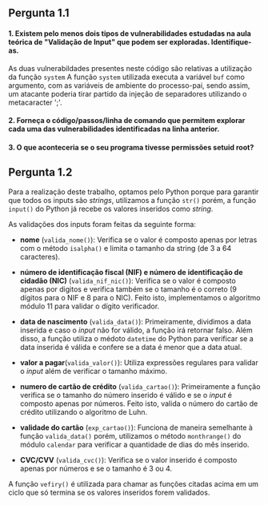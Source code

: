  ## Pergunta 1.1 ##
 #### 1. Existem pelo menos dois tipos de vulnerabilidades estudadas na aula teórica de "Validação de Input" que podem ser exploradas. Identifique-as. ####
As duas vulnerabildades presentes neste código são relativas a utilização da função `system`
A função `system` utilizada executa a variável `buf` como argumento, com as variáveis de ambiente do processo-pai, sendo assim, um atacante poderia tirar partido da injeção de separadores utilizando o metacaracter ';'.

#### 2. Forneça o código/passos/linha de comando que permitem explorar cada uma das vulnerabilidades identificadas na linha anterior. ####

#### 3. O que aconteceria se o seu programa tivesse permissões setuid root? ####

 ## Pergunta 1.2 ##
 
Para a realização deste trabalho, optamos pelo Python porque para garantir que todos os inputs são *strings*, utilizamos a função `str()` porém, a função `input()` do Python já recebe os valores inseridos como *string*.

As validações dos inputs foram feitas da seguinte forma:

+ **nome** (`valida_nome()`): Verifica se o valor é composto apenas por letras com o método `isalpha()` e limita o tamanho da string (de 3 a 64 caracteres).

+ **número de identificação fiscal (NIF) e número de identificação de cidadão (NIC)** (`valida_nif_nic()`): Verifica se o valor é composto apenas por digitos e verifica também se o tamanho é o correto (9 dígitos para o NIF e 8 para o NIC). Feito isto, implementamos o algoritmo módulo 11 para validar o dígito verificador.

+ **data de nascimento** (`valida_data()`): Primeiramente, dividimos a data inserida e caso o *input* não for válido, a função irá retornar falso. Além disso, a função utiliza o médoto `datetime` do Python para verificar se a data inserida é válida e confere se a data é menor que a data atual.

+ **valor a pagar**(`valida_valor()`): Utiliza expressões regulares para validar o *input* além de verificar o tamanho máximo.

+ **numero de cartão de crédito** (`valida_cartao()`): Primeiramente a função verifica se o tamanho do número inserido é válido e se o *input* é composto apenas por números. Feito isto, valida o número do cartão de crédito utilizando o algoritmo de Luhn.

+ **validade do cartão** (`exp_cartao()`): Funciona de maneira semelhante à função `valida_data()` porém, utilizamos o método `monthrange()` do módulo `calendar` para verificar a quantidade de dias do mês inserido.

+ **CVC/CVV** (`valida_cvc()`): Verifica se o valor inserido é composto apenas por números e se o tamanho é 3 ou 4.

A função `vefiry()` é utilizada para chamar as funções citadas acima em um ciclo que só termina se os valores inseridos forem validados. 
